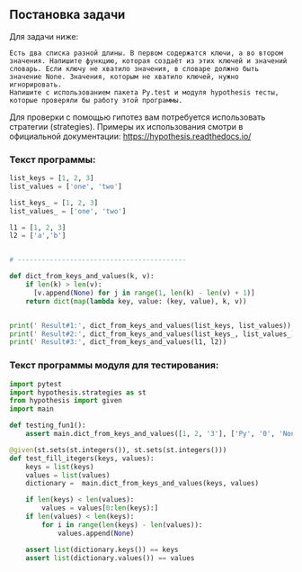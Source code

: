 <h2> Постановка задачи </h2>

Для задачи ниже:

    Есть два списка разной длины. В первом содержатся ключи, а во втором значения. Напишите функцию, которая создаёт из этих ключей и значений словарь. Если ключу не хватило значения, в словаре должно быть значение None. Значения, которым не хватило ключей, нужно игнорировать.
    Напишите с использованием пакета Py.test и модуля hypothesis тесты, которые проверяли бы работу этой программы.

Для проверки с помощью гипотез вам потребуется использовать стратегии (strategies). Примеры их использования смотри в официальной документации: https://hypothesis.readthedocs.io/

<h3> Текст программы: </h3>

```python
list_keys = [1, 2, 3]
list_values = ['one', 'two']

list_keys_ = [1, 2, 3]
list_values_ = ['one', 'two']

l1 = [1, 2, 3]
l2 = ['a','b']


# ------------------------------------------

def dict_from_keys_and_values(k, v):
    if len(k) > len(v):
      [v.append(None) for j in range(1, len(k) - len(v) + 1)]
    return dict(map(lambda key, value: (key, value), k, v))


print(' Result#1:', dict_from_keys_and_values(list_keys, list_values))
print(' Result#2:', dict_from_keys_and_values(list_keys_, list_values_))
print(' Result#3:', dict_from_keys_and_values(l1, l2))
```
<h3> Текст программы модуля для тестирования: </h3>

```python
import pytest
import hypothesis.strategies as st
from hypothesis import given
import main

def testing_fun1():
    assert main.dict_from_keys_and_values([1, 2, '3'], ['Py', '0', 'None']) == {1: 'Py', 2: '0', '3': 'None'},'1'

@given(st.sets(st.integers()), st.sets(st.integers()))
def test_fill_itegers(keys, values):
    keys = list(keys)
    values = list(values)
    dictionary =  main.dict_from_keys_and_values(keys, values)

    if len(keys) < len(values):
        values = values[0:len(keys):]
    if len(values) < len(keys):
        for i in range(len(keys) - len(values)):
            values.append(None)

    assert list(dictionary.keys()) == keys
    assert list(dictionary.values()) == values
```
